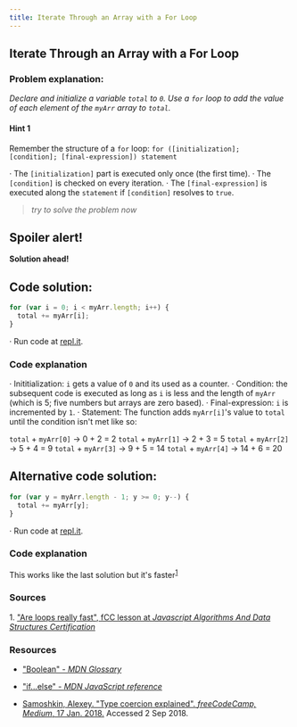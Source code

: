 ```yaml
---
title: Iterate Through an Array with a For Loop
---
```

## Iterate Through an Array with a For Loop
### Problem explanation:
_Declare and initialize a variable `total` to `0`. Use a `for` loop to add the value of each element of the `myArr` array to `total`._

#### Hint 1
Remember the structure of a `for` loop:
`for ([initialization]; [condition]; [final-expression])
   statement`
   
· The `[initialization]` part is executed only once (the first time).
· The `[condition]` is checked on every iteration.
· The `[final-expression]` is executed along the `statement` if `[condition]` resolves to `true`.
> _try to solve the problem now_


## Spoiler alert!

**Solution ahead!**

## Code solution:

```javascript
for (var i = 0; i < myArr.length; i++) {
  total += myArr[i];
}
```
·  Run code at [repl.it](https://repl.it/@AdrianSkar/Basic-JS-iterate-for-loop).

### Code explanation
· Inititialization: `i` gets a value of `0` and its used as a counter.
· Condition: the subsequent code is executed as long as `i` is less and the length of `myArr` (which is 5; five numbers but arrays are zero based).
· Final-expression: `i` is incremented by `1`.
· Statement: The function adds `myArr[i]`'s value to `total` until the condition isn't met like so:

`total` + `myArr[0]` -> 0 + 2 = 2 
`total` + `myArr[1]` -> 2 + 3 = 5
`total` + `myArr[2]` -> 5 + 4 = 9
`total` + `myArr[3]` -> 9 + 5 = 14 
`total` + `myArr[4]` -> 14 + 6 = 20

## Alternative code solution:

```javascript
for (var y = myArr.length - 1; y >= 0; y--) {
  total += myArr[y];
}
```
·  Run code at [repl.it](https://repl.it/@AdrianSkar/Basic-JS-iterate-for-loop).

### Code explanation
This works like the last solution but it's faster<sup><a href="#cite1">1</a></sup>

### Sources
<span id="cite1">1</span>. ["Are loops really fast", fCC lesson at *Javascript Algorithms And Data Structures Certification*](https://stackoverflow.com/questions/1340589/are-loops-really-faster-in-reverse)

### Resources
- ["Boolean" - *MDN Glossary*](https://developer.mozilla.org/en-US/docs/Glossary/Boolean)

- ["if...else" - *MDN JavaScript reference*](https://developer.mozilla.org/en-US/docs/Web/JavaScript/Reference/Statements/if...else)

- [Samoshkin, Alexey. "Type coercion explained". *freeCodeCamp, Medium*, 17 Jan. 2018.](https://medium.freecodecamp.org/js-type-coercion-explained-27ba3d9a2839) Accessed 2 Sep 2018. 


<!--stackedit_data:
eyJoaXN0b3J5IjpbLTE2NjQzNDMwNDUsLTM2MTUxMzIxOCwtMT
YyOTU2MTA1OSwtMTYzNTcwNzUzMSwtNTE3MjIzNjM1LDY4NTY3
NTE0OSwtODI1MzA1NDgsLTE5MzQ4OTMyNSwyMDUyOTk1ODYwLD
E1NjEwMDE3NTcsMTgzNzU1MjI5MywtMTE1MDEzMzI2NywxNTEz
ODQ2MjA0LC0yMTQ2NzY0NDQ3LC0yNDA2MDcwNTUsMjEzNTYwMT
YyNCw4MTUyMzY5NTgsODIwODE1Mjg3LC0xMTU2NDMyNjI2LC01
OTg5MjU0MDZdfQ==
-->